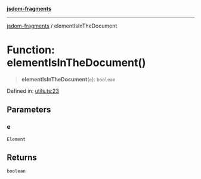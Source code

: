 [**jsdom-fragments**](../README.md)

***

[jsdom-fragments](../globals.md) / elementIsInTheDocument

# Function: elementIsInTheDocument()

> **elementIsInTheDocument**(`e`): `boolean`

Defined in: [utils.ts:23](https://github.com/dima117/jsdom-fragments/blob/e591ffac62a73316db93c2daac4edca949af6c57/src/utils.ts#L23)

## Parameters

### e

`Element`

## Returns

`boolean`

